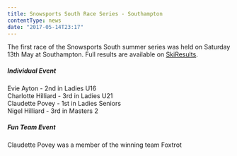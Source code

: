 ```yaml
---
title: Snowsports South Race Series - Southampton
contentType: news
date: "2017-05-14T23:17"
---
```


The first race of the Snowsports South summer series was held on Saturday 13th May at
Southampton. Full results are available on [SkiResults](https://skiresults.co.uk/events/798).

##### Individual Event
Evie Ayton - 2nd in Ladies U16\
Charlotte Hilliard - 3rd in Ladies U21\
Claudette Povey - 1st in Ladies Seniors\
Nigel Hilliard - 3rd in Masters 2

##### Fun Team Event
Claudette Povey was a member of the winning team Foxtrot

